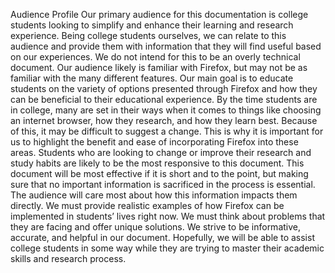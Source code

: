 
Audience Profile 
Our primary audience for this documentation is college students looking to simplify and enhance their learning and research experience. Being college students ourselves, we can relate to this audience and provide them with information that they will find useful based on our experiences. We do not intend for this to be an overly technical document. Our audience likely is familiar with Firefox, but may not be as familiar with the many different features. Our main goal is to educate students on the variety of options presented through Firefox and how they can be beneficial to their educational experience. 
	By the time students are in college, many are set in their ways when it comes to things like choosing an internet browser, how they research, and how they learn best. Because of this, it may be difficult to suggest a change. This is why it is important for us to highlight the benefit and ease of incorporating Firefox into these areas. Students who are looking to change or improve their research and study habits are likely to be the most responsive to this document. 
	This document will be most effective if it is short and to the point, but making sure that no important information is sacrificed in the process is essential. The audience will care most about how this information impacts them directly. We must provide realistic examples of how Firefox can be implemented in students’ lives right now. We must think about problems that they are facing and offer unique solutions. We strive to be informative, accurate, and helpful in our document. Hopefully, we will be able to assist college students in some way while they are trying to master their academic skills and research process. 
